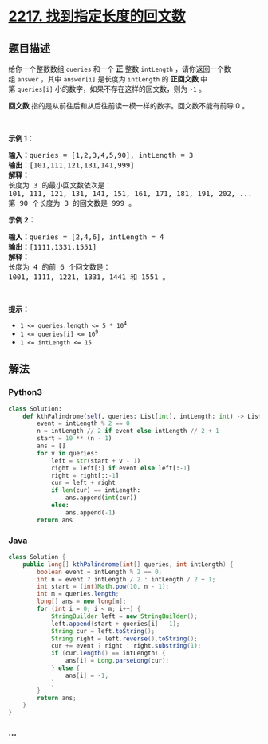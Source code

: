 # [2217. 找到指定长度的回文数](https://leetcode-cn.com/problems/find-palindrome-with-fixed-length)

## 题目描述

<!-- 这里写题目描述 -->

<p>给你一个整数数组&nbsp;<code>queries</code>&nbsp;和一个 <strong>正</strong>&nbsp;整数&nbsp;<code>intLength</code>&nbsp;，请你返回一个数组&nbsp;<code>answer</code>&nbsp;，其中&nbsp;<code>answer[i]</code> 是长度为&nbsp;<code>intLength</code>&nbsp;的&nbsp;<strong>正回文数</strong> 中第<em>&nbsp;</em><code>queries[i]</code>&nbsp;小的数字，如果不存在这样的回文数，则为 <code>-1</code>&nbsp;。</p>

<p><strong>回文数</strong> 指的是从前往后和从后往前读一模一样的数字。回文数不能有前导 0 。</p>

<p>&nbsp;</p>

<p><strong>示例 1：</strong></p>

<pre>
<b>输入：</b>queries = [1,2,3,4,5,90], intLength = 3
<b>输出：</b>[101,111,121,131,141,999]
<strong>解释：</strong>
长度为 3 的最小回文数依次是：
101, 111, 121, 131, 141, 151, 161, 171, 181, 191, 202, ...
第 90 个长度为 3 的回文数是 999 。
</pre>

<p><strong>示例 2：</strong></p>

<pre>
<b>输入：</b>queries = [2,4,6], intLength = 4
<b>输出：</b>[1111,1331,1551]
<strong>解释：</strong>
长度为 4 的前 6 个回文数是：
1001, 1111, 1221, 1331, 1441 和 1551 。
</pre>

<p>&nbsp;</p>

<p><strong>提示：</strong></p>

<ul>
	<li><code>1 &lt;= queries.length &lt;= 5 * 10<sup>4</sup></code></li>
	<li><code>1 &lt;= queries[i] &lt;= 10<sup>9</sup></code></li>
	<li><code>1 &lt;= intLength&nbsp;&lt;= 15</code></li>
</ul>


## 解法

<!-- 这里可写通用的实现逻辑 -->

<!-- tabs:start -->

### **Python3**

<!-- 这里可写当前语言的特殊实现逻辑 -->

```python
class Solution:
    def kthPalindrome(self, queries: List[int], intLength: int) -> List[int]:
        event = intLength % 2 == 0
        n = intLength // 2 if event else intLength // 2 + 1
        start = 10 ** (n - 1)
        ans = []
        for v in queries:
            left = str(start + v - 1)
            right = left[:] if event else left[:-1]
            right = right[::-1]
            cur = left + right
            if len(cur) == intLength:
                ans.append(int(cur))
            else:
                ans.append(-1)              
        return ans
```

### **Java**

<!-- 这里可写当前语言的特殊实现逻辑 -->

```java
class Solution {
    public long[] kthPalindrome(int[] queries, int intLength) {
        boolean event = intLength % 2 == 0;
        int n = event ? intLength / 2 : intLength / 2 + 1;
        int start = (int)Math.pow(10, n - 1);
        int m = queries.length;
        long[] ans = new long[m];
        for (int i = 0; i < m; i++) {
            StringBuilder left = new StringBuilder();
            left.append(start + queries[i] - 1);
            String cur = left.toString();
            String right = left.reverse().toString();
            cur += event ? right : right.substring(1);
            if (cur.length() == intLength) {
                ans[i] = Long.parseLong(cur);
            } else {
                ans[i] = -1;
            }
        }
        return ans;
    }
}
```

### **...**

```

```

<!-- tabs:end -->
